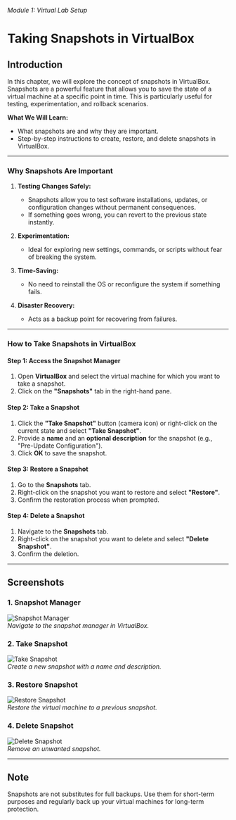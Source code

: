 *Module 1: Virtual Lab Setup*
# Taking Snapshots in VirtualBox

## Introduction  
In this chapter, we will explore the concept of snapshots in VirtualBox. Snapshots are a powerful feature that allows you to save the state of a virtual machine at a specific point in time. This is particularly useful for testing, experimentation, and rollback scenarios.

**What We Will Learn:**  
- What snapshots are and why they are important.  
- Step-by-step instructions to create, restore, and delete snapshots in VirtualBox.  

---

### Why Snapshots Are Important  

1. **Testing Changes Safely:**  
   - Snapshots allow you to test software installations, updates, or configuration changes without permanent consequences.  
   - If something goes wrong, you can revert to the previous state instantly.

2. **Experimentation:**  
   - Ideal for exploring new settings, commands, or scripts without fear of breaking the system.  

3. **Time-Saving:**  
   - No need to reinstall the OS or reconfigure the system if something fails.  

4. **Disaster Recovery:**  
   - Acts as a backup point for recovering from failures.  

---

### How to Take Snapshots in VirtualBox  

#### Step 1: Access the Snapshot Manager  
1. Open **VirtualBox** and select the virtual machine for which you want to take a snapshot.  
2. Click on the **"Snapshots"** tab in the right-hand pane.  

#### Step 2: Take a Snapshot  
1. Click the **"Take Snapshot"** button (camera icon) or right-click on the current state and select **"Take Snapshot"**.  
2. Provide a **name** and an **optional description** for the snapshot (e.g., "Pre-Update Configuration").  
3. Click **OK** to save the snapshot.  

#### Step 3: Restore a Snapshot  
1. Go to the **Snapshots** tab.  
2. Right-click on the snapshot you want to restore and select **"Restore"**.  
3. Confirm the restoration process when prompted.  

#### Step 4: Delete a Snapshot  
1. Navigate to the **Snapshots** tab.  
2. Right-click on the snapshot you want to delete and select **"Delete Snapshot"**.  
3. Confirm the deletion.  

---

## Screenshots  

### 1. Snapshot Manager  
![Snapshot Manager](screenshots/04-snapshot-manager.png)  
*Navigate to the snapshot manager in VirtualBox.*  

### 2. Take Snapshot  
![Take Snapshot](screenshots/04-take-snapshot.png)  
*Create a new snapshot with a name and description.*  

### 3. Restore Snapshot  
![Restore Snapshot](screenshots/04-restore-snapshot.png)  
*Restore the virtual machine to a previous snapshot.*  

### 4. Delete Snapshot  
![Delete Snapshot](screenshots/04-delete-snapshot.png)  
*Remove an unwanted snapshot.*  

---

## Note  
Snapshots are not substitutes for full backups. Use them for short-term purposes and regularly back up your virtual machines for long-term protection.
